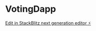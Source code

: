 # VotingDapp

[Edit in StackBlitz next generation editor ⚡️](https://stackblitz.com/~/github.com/FarrukhKamalov/VotingDapp)